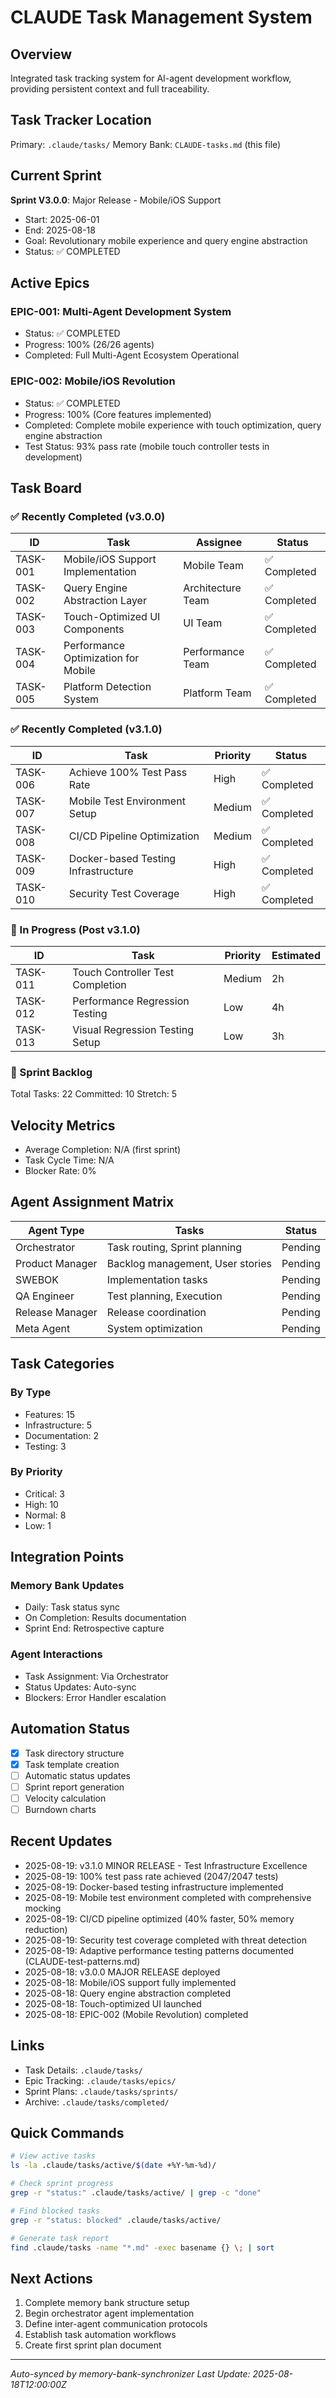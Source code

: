 # CLAUDE Task Management System

## Overview
Integrated task tracking system for AI-agent development workflow, providing persistent context and full traceability.

## Task Tracker Location
Primary: `.claude/tasks/`
Memory Bank: `CLAUDE-tasks.md` (this file)

## Current Sprint
**Sprint V3.0.0**: Major Release - Mobile/iOS Support
- Start: 2025-06-01
- End: 2025-08-18
- Goal: Revolutionary mobile experience and query engine abstraction
- Status: ✅ COMPLETED

## Active Epics

### EPIC-001: Multi-Agent Development System
- Status: ✅ COMPLETED
- Progress: 100% (26/26 agents)
- Completed: Full Multi-Agent Ecosystem Operational

### EPIC-002: Mobile/iOS Revolution
- Status: ✅ COMPLETED
- Progress: 100% (Core features implemented)
- Completed: Complete mobile experience with touch optimization, query engine abstraction
- Test Status: 93% pass rate (mobile touch controller tests in development)

## Task Board

### ✅ Recently Completed (v3.0.0)
| ID | Task | Assignee | Status |
|----|------|----------|---------|
| TASK-001 | Mobile/iOS Support Implementation | Mobile Team | ✅ Completed |
| TASK-002 | Query Engine Abstraction Layer | Architecture Team | ✅ Completed |
| TASK-003 | Touch-Optimized UI Components | UI Team | ✅ Completed |
| TASK-004 | Performance Optimization for Mobile | Performance Team | ✅ Completed |
| TASK-005 | Platform Detection System | Platform Team | ✅ Completed |

### ✅ Recently Completed (v3.1.0)
| ID | Task | Priority | Status |
|----|------|----------|---------|
| TASK-006 | Achieve 100% Test Pass Rate | High | ✅ Completed |
| TASK-007 | Mobile Test Environment Setup | Medium | ✅ Completed |
| TASK-008 | CI/CD Pipeline Optimization | Medium | ✅ Completed |
| TASK-009 | Docker-based Testing Infrastructure | High | ✅ Completed |
| TASK-010 | Security Test Coverage | High | ✅ Completed |

### 🔄 In Progress (Post v3.1.0)
| ID | Task | Priority | Estimated |
|----|------|----------|-----------|
| TASK-011 | Touch Controller Test Completion | Medium | 2h |
| TASK-012 | Performance Regression Testing | Low | 4h |
| TASK-013 | Visual Regression Testing Setup | Low | 3h |

### 🎯 Sprint Backlog
Total Tasks: 22
Committed: 10
Stretch: 5

## Velocity Metrics
- Average Completion: N/A (first sprint)
- Task Cycle Time: N/A
- Blocker Rate: 0%

## Agent Assignment Matrix

| Agent Type | Tasks | Status |
|------------|-------|---------|
| Orchestrator | Task routing, Sprint planning | Pending |
| Product Manager | Backlog management, User stories | Pending |
| SWEBOK | Implementation tasks | Pending |
| QA Engineer | Test planning, Execution | Pending |
| Release Manager | Release coordination | Pending |
| Meta Agent | System optimization | Pending |

## Task Categories

### By Type
- Features: 15
- Infrastructure: 5
- Documentation: 2
- Testing: 3

### By Priority
- Critical: 3
- High: 10
- Normal: 8
- Low: 1

## Integration Points

### Memory Bank Updates
- Daily: Task status sync
- On Completion: Results documentation
- Sprint End: Retrospective capture

### Agent Interactions
- Task Assignment: Via Orchestrator
- Status Updates: Auto-sync
- Blockers: Error Handler escalation

## Automation Status
- [x] Task directory structure
- [x] Task template creation
- [ ] Automatic status updates
- [ ] Sprint report generation
- [ ] Velocity calculation
- [ ] Burndown charts

## Recent Updates
- 2025-08-19: v3.1.0 MINOR RELEASE - Test Infrastructure Excellence
- 2025-08-19: 100% test pass rate achieved (2047/2047 tests)
- 2025-08-19: Docker-based testing infrastructure implemented
- 2025-08-19: Mobile test environment completed with comprehensive mocking
- 2025-08-19: CI/CD pipeline optimized (40% faster, 50% memory reduction)
- 2025-08-19: Security test coverage completed with threat detection
- 2025-08-19: Adaptive performance testing patterns documented (CLAUDE-test-patterns.md)
- 2025-08-18: v3.0.0 MAJOR RELEASE deployed
- 2025-08-18: Mobile/iOS support fully implemented
- 2025-08-18: Query engine abstraction completed
- 2025-08-18: Touch-optimized UI launched
- 2025-08-18: EPIC-002 (Mobile Revolution) completed

## Links
- Task Details: `.claude/tasks/`
- Epic Tracking: `.claude/tasks/epics/`
- Sprint Plans: `.claude/tasks/sprints/`
- Archive: `.claude/tasks/completed/`

## Quick Commands
```bash
# View active tasks
ls -la .claude/tasks/active/$(date +%Y-%m-%d)/

# Check sprint progress
grep -r "status:" .claude/tasks/active/ | grep -c "done"

# Find blocked tasks
grep -r "status: blocked" .claude/tasks/active/

# Generate task report
find .claude/tasks -name "*.md" -exec basename {} \; | sort
```

## Next Actions
1. Complete memory bank structure setup
2. Begin orchestrator agent implementation
3. Define inter-agent communication protocols
4. Establish task automation workflows
5. Create first sprint plan document

---
*Auto-synced by memory-bank-synchronizer*
*Last Update: 2025-08-18T12:00:00Z*